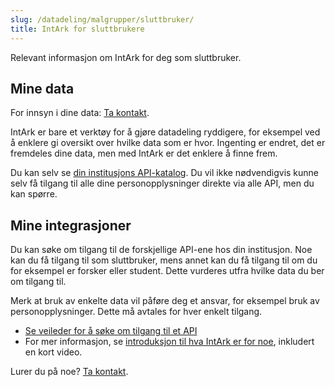 ```yaml
---
slug: /datadeling/malgrupper/sluttbruker/
title: IntArk for sluttbrukere
---
```


Relevant informasjon om IntArk for deg som sluttbruker.

## Mine data

For innsyn i dine data: [Ta kontakt](/docs/datadeling/kontaktpunkt).

IntArk er bare et verktøy for å gjøre datadeling ryddigere, for eksempel ved
å enklere gi oversikt over hvilke data som er hvor. Ingenting er endret, det er
fremdeles dine data, men med IntArk er det enklere å finne frem.

Du kan selv se [din institusjons
API-katalog](/docs/datadeling/teknisk-plattform/oversikt). Du vil ikke
nødvendigvis kunne selv få tilgang til alle dine personopplysninger direkte via
alle API, men du kan spørre.


## Mine integrasjoner

Du kan søke om tilgang til de forskjellige API-ene hos din institusjon. Noe kan
du få tilgang til som sluttbruker, mens annet kan du få tilgang til om du for
eksempel er forsker eller student. Dette vurderes utfra hvilke data du ber om
tilgang til.

Merk at bruk av enkelte data vil påføre deg et ansvar, for eksempel bruk av
personopplysninger. Dette må avtales for hver enkelt tilgang.

* [Se veileder for å søke om tilgang til et API](/docs/datadeling/veiledere/api-manager/api-manager-be-om-tilgang)
* For mer informasjon, se [introduksjon til hva IntArk er for noe](/docs/datadeling/hva-er), inkludert en kort video.


Lurer du på noe? [Ta kontakt](/docs/datadeling/kontaktpunkt).
